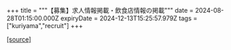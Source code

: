 +++
title = """【募集】求人情報掲載・飲食店情報の掲載"""
date = 2024-08-28T01:15:00.000Z
expiryDate = 2024-12-13T15:25:57.979Z
tags = ["kuriyama","recruit"]
+++


[[source]](https://www.town.kuriyama.hokkaido.jp/soshiki/46/26544.html)

